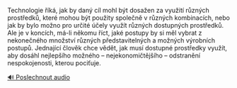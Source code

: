 
Technologie říká, jak by daný cíl mohl být dosažen za využití různých prostředků, které mohou být použity společně v různých kombinacích, nebo jak by bylo možno pro určité účely využít různých dostupných prostředků. Ale je v koncích, má-li někomu říct, jaké postupy by si měl vybrat z nekonečného množství různých představitelných a možných výrobních postupů. Jednající člověk chce vědět, jak musí dostupné prostředky využít, aby dosáhl nejlepšího možného – nejekonomičtějšího – odstranění nespokojenosti, kterou pociťuje.

[🔊 Poslechnout audio](/data/7-paragraphs/audio/chapter_42/para_010-Technologie-k-jak-by-dan-cl-mohl-bt-dosaen.mp3)
